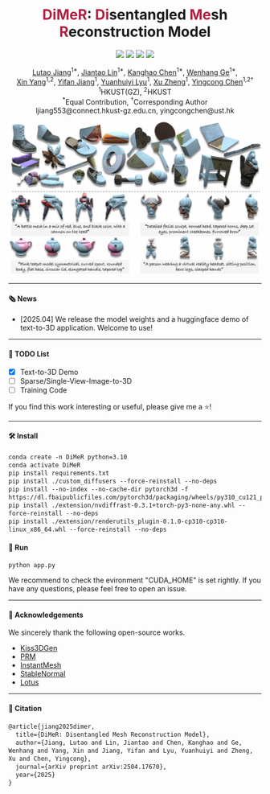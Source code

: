 <div align="center">
  
<h1 class="title is-1 publication-title"><span style="color: #AE2142;">DiMeR</span>: <span style="color: #AE2142;">Di</span>sentangled <span style="color: #AE2142;">Me</span>sh <span style="color: #AE2142;">R</span>econstruction Model</h1>

<a href="https://lutao2021.github.io/DiMeR_page/"><img src="https://img.shields.io/badge/Project_Page-DiMeR-EA3A97"></a>
<a href="https://arxiv.org/abs/2504.17670"><img src="https://img.shields.io/badge/ArXiv-2504.17670-brightgreen"></a> 
<a href="https://huggingface.co/spaces/LutaoJiang/DiMeR"><img src="https://img.shields.io/badge/%F0%9F%A4%97%20Model%20Card-Huggingface-blue"></a>
<a href="https://huggingface.co/spaces/LTT/DiMeR"><img src="https://img.shields.io/badge/%F0%9F%A4%97%20Gradio%20Demo-Huggingface-orange"></a>

<div class="is-size-5 publication-authors">
  <span class="author-block">
    <a href="https://lutao2021.github.io">Lutao Jiang</a><sup>1*</sup>,</span>
  <span class="author-block">
    <a href="https://ltt-o.github.io/JiantaoLin.github.io/">Jiantao Lin</a><sup>1*</sup>,</span>
  <span class="author-block">
    <a href="https://khao123.github.io/">Kanghao Chen</a><sup>1*</sup>,</span>
  <span class="author-block">
    <a href="https://g3956.github.io/wenhangge.github.io/">Wenhang Ge</a><sup>1*</sup>,</span>
  <br>
  <span class="author-block">
    <a href="https://abnervictor.github.io/2023/06/12/Academic-Self-Intro.html">Xin Yang</a><sup>1,2</sup>,</span>
  <span class="author-block">
    <a href="#">Yifan Jiang</a><sup>1</sup>,</span>
  <span class="author-block">
    <a href="https://qc-ly.github.io/">Yuanhuiyi Lyu</a><sup>1</sup>,</span>
  <span class="author-block">
    <a href="https://zhengxujosh.github.io/">Xu Zheng</a><sup>1</sup>,</span>
  <span class="author-block">
    <a href="https://www.yingcong.me/">Yingcong Chen</a><sup>1,2†</sup></span>
</div>

<div class="is-size-5 publication-authors">
  <span class="author-block"><sup>1</sup>HKUST(GZ),</span>
  <span class="author-block"><sup>2</sup>HKUST</span>
</div>

<div class="is-size-5 publication-authors">
  <span class="author-block"><sup>*</sup>Equal Contribution,</span>
  <span class="author-block"><sup>†</sup>Corresponding Author</span>
</div>

<div class="is-size-5 publication-authors">
  <span class="author-block">ljiang553@connect.hkust-gz.edu.cn,</span>
  <span class="author-block">yingcongchen@ust.hk</span>
</div>

</div>


![teaser](./assets/teaser.png)

---

#### 🗞️ News
* [2025.04] We release the model weights and a huggingface demo of text-to-3D application. Welcome to use!

---

#### 🚩 TODO List
- [x] Text-to-3D Demo
- [ ] Sparse/Single-View-Image-to-3D
- [ ] Training Code

If you find this work interesting or useful, please give me a ⭐!

---

#### 🛠️ Install
```
conda create -n DiMeR python=3.10
conda activate DiMeR
pip install requirements.txt
pip install ./custom_diffusers --force-reinstall --no-deps
pip install --no-index --no-cache-dir pytorch3d -f https://dl.fbaipublicfiles.com/pytorch3d/packaging/wheels/py310_cu121_pyt240/download.html
pip install ./extension/nvdiffrast-0.3.1+torch-py3-none-any.whl --force-reinstall --no-deps
pip install ./extension/renderutils_plugin-0.1.0-cp310-cp310-linux_x86_64.whl --force-reinstall --no-deps
```

#### 🤗 Run

```
python app.py
```
We recommend to check the evironment "CUDA_HOME" is set rightly.
If you have any questions, please feel free to open an issue.

---
#### 🌹 Acknowledgements

We sincerely thank the following open-source works.

* [Kiss3DGen](https://github.com/EnVision-Research/Kiss3DGen)
* [PRM](https://github.com/g3956/PRM)
* [InstantMesh](https://github.com/TencentARC/InstantMesh)
* [StableNormal](https://github.com/Stable-X/StableNormal)
* [Lotus](https://github.com/EnVision-Research/Lotus)

---
#### 📕 Citation

```
@article{jiang2025dimer,
  title={DiMeR: Disentangled Mesh Reconstruction Model},
  author={Jiang, Lutao and Lin, Jiantao and Chen, Kanghao and Ge, Wenhang and Yang, Xin and Jiang, Yifan and Lyu, Yuanhuiyi and Zheng, Xu and Chen, Yingcong},
  journal={arXiv preprint arXiv:2504.17670},
  year={2025}
}
```
